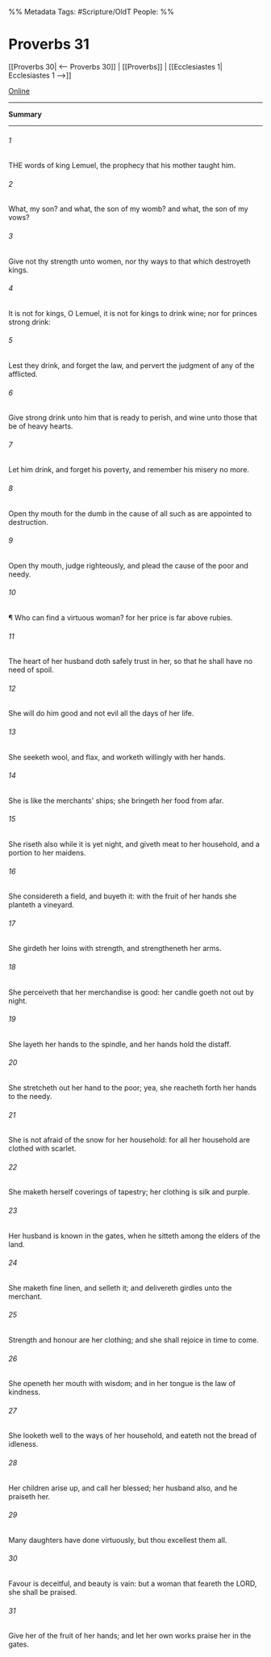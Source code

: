 

%% Metadata
Tags: #Scripture/OldT
People: 
%%
# Proverbs 31
[[Proverbs 30| <-- Proverbs 30]] | [[Proverbs]] | [[Ecclesiastes 1| Ecclesiastes 1 -->]]

[Online](https://churchofjesuschrist.org/study/scriptures/ot/prov/31?lang=eng)

---
__Summary__



---

###### 1
THE words of king Lemuel, the prophecy that his mother taught him.
###### 2
What, my son?  and what, the son of my womb?  and what, the son of my vows?
###### 3
Give not thy strength unto women, nor thy ways to that which destroyeth kings.
###### 4
It is not for kings, O Lemuel, it is not for kings to drink wine; nor for princes strong drink:
###### 5
Lest they drink, and forget the law, and pervert the judgment of any of the afflicted.
###### 6
Give strong drink unto him that is ready to perish, and wine unto those that be of heavy hearts.
###### 7
Let him drink, and forget his poverty, and remember his misery no more.
###### 8
Open thy mouth for the dumb in the cause of all such as are appointed to destruction.
###### 9
Open thy mouth, judge righteously, and plead the cause of the poor and needy.
###### 10
¶ Who can find a virtuous woman?  for her price is far above rubies.
###### 11
The heart of her husband doth safely trust in her, so that he shall have no need of spoil.
###### 12
She will do him good and not evil all the days of her life.
###### 13
She seeketh wool, and flax, and worketh willingly with her hands.
###### 14
She is like the merchants' ships; she bringeth her food from afar.
###### 15
She riseth also while it is yet night, and giveth meat to her household, and a portion to her maidens.
###### 16
She considereth a field, and buyeth it: with the fruit of her hands she planteth a vineyard.
###### 17
She girdeth her loins with strength, and strengtheneth her arms.
###### 18
She perceiveth that her merchandise is good: her candle goeth not out by night.
###### 19
She layeth her hands to the spindle, and her hands hold the distaff.
###### 20
She stretcheth out her hand to the poor; yea, she reacheth forth her hands to the needy.
###### 21
She is not afraid of the snow for her household: for all her household are clothed with scarlet.
###### 22
She maketh herself coverings of tapestry; her clothing is silk and purple.
###### 23
Her husband is known in the gates, when he sitteth among the elders of the land.
###### 24
She maketh fine linen, and selleth it; and delivereth girdles unto the merchant.
###### 25
Strength and honour are her clothing; and she shall rejoice in time to come.
###### 26
She openeth her mouth with wisdom; and in her tongue is the law of kindness.
###### 27
She looketh well to the ways of her household, and eateth not the bread of idleness.
###### 28
Her children arise up, and call her blessed; her husband also, and he praiseth her.
###### 29
Many daughters have done virtuously, but thou excellest them all.
###### 30
Favour is deceitful, and beauty is vain: but a woman that feareth the LORD, she shall be praised.
###### 31
Give her of the fruit of her hands; and let her own works praise her in the gates.



